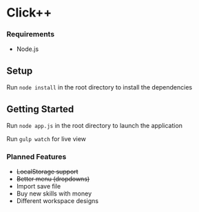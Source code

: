 # Click++
### Requirements
* Node.js

## Setup
Run `node install` in the root directory to install the dependencies

## Getting Started
Run `node app.js` in the root directory to launch the application

Run `gulp watch` for live view


### Planned Features
* ~~LocalStorage support~~
* ~~Better menu (dropdowns)~~
* Import save file
* Buy new skills with money
* Different workspace designs